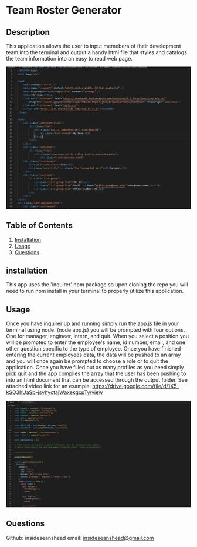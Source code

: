 # Team Roster Generator

## Description
    
This application allows the user to input memebers of their development team into the terminal and output a handy html file that styles and catalogs the team information into an easy to read web page.

![deployed HTML page](./assets/html.PNG)

## Table of Contents
1. [Installation](#installation)
1. [Usage](#usage)
1. [Questions](#questions)

## installation
    
This app uses the 'inquirer' npm package so upon cloning the repo you will need to run npm install in your terminal to properly utilize this application.
    
## Usage
    
Once you have inquirer up and running simply run the app.js file in your terminal using node. (node app.js) you will be prompted with four options. One for manager, engineer, intern, and quit. When you select a position you will be prompted to enter the employee's name, id number, email, and one other question specific to the type of employee. Once you have finished entering the current employees data, the data will be pushed to an array and you will once again be prompted to choose a role or to quit the application. Once you have filled out as many profiles as you need simply pick quit and the app compiles the array that the user has been pushing to into an html document that can be accessed through the output folder. See attached video link for an example: https://drive.google.com/file/d/1X5-kSO3hUaSb-jsvhyctajWaxekgcpTy/view

![javascript](./assets/javascript.PNG)
        
## Questions

Github: insideseanshead
email: insideseanshead@gmail.com